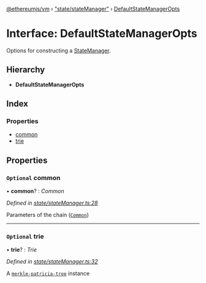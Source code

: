 [@ethereumjs/vm](../README.md) › ["state/stateManager"](../modules/_state_statemanager_.md) › [DefaultStateManagerOpts](_state_statemanager_.defaultstatemanageropts.md)

# Interface: DefaultStateManagerOpts

Options for constructing a [StateManager](_state_index_.statemanager.md).

## Hierarchy

* **DefaultStateManagerOpts**

## Index

### Properties

* [common](_state_statemanager_.defaultstatemanageropts.md#optional-common)
* [trie](_state_statemanager_.defaultstatemanageropts.md#optional-trie)

## Properties

### `Optional` common

• **common**? : *Common*

*Defined in [state/stateManager.ts:28](https://github.com/ethereumjs/ethereumjs-vm/blob/master/packages/vm/lib/state/stateManager.ts#L28)*

Parameters of the chain ([`Common`](https://github.com/ethereumjs/ethereumjs-vm/tree/master/packages/common))

___

### `Optional` trie

• **trie**? : *Trie*

*Defined in [state/stateManager.ts:32](https://github.com/ethereumjs/ethereumjs-vm/blob/master/packages/vm/lib/state/stateManager.ts#L32)*

A [`merkle-patricia-tree`](https://github.com/ethereumjs/merkle-patricia-tree) instance
